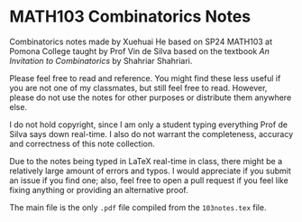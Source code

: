 # MATH103 Combinatorics Notes
Combinatorics notes made by Xuehuai He based on SP24 MATH103 at Pomona College taught by Prof Vin de Silva based on the textbook _An Invitation to Combinatorics_ by Shahriar Shahriari.

Please feel free to read and reference. You might find these less useful if you are not one of my classmates, but still feel free to read.
However, please do not use the notes for other purposes or distribute them anywhere else.

I do not hold copyright, since I am only a student typing everything Prof de Silva says down real-time. I also do not warrant the completeness, accuracy and correctness of this note collection.

Due to the notes being typed in LaTeX real-time in class, there might be a relatively large amount of errors and typos. I would appreciate if you submit an issue if you find one;
also, feel free to open a pull request if you feel like fixing anything or providing an alternative proof. 

The main file is the only `.pdf` file compiled from the `103notes.tex` file.
